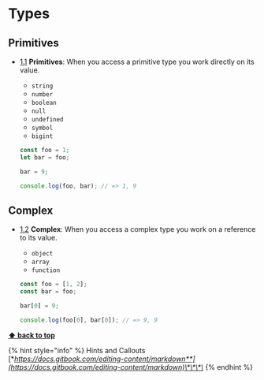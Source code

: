 # Types

## Primitives

* [1.1](types.md#types--primitives) **Primitives**: When you access a primitive type you work directly on its value.

  * `string`
  * `number`
  * `boolean`
  * `null`
  * `undefined`
  * `symbol`
  * `bigint`

  ```javascript
  const foo = 1;
  let bar = foo;

  bar = 9;

  console.log(foo, bar); // => 1, 9
  ```

## Complex

* [1.2](types.md#types--complex) **Complex**: When you access a complex type you work on a reference to its value.

  * `object`
  * `array`
  * `function`

  ```javascript
  const foo = [1, 2];
  const bar = foo;

  bar[0] = 9;

  console.log(foo[0], bar[0]); // => 9, 9
  ```

[**⬆ back to top**](types.md)

{% hint style="info" %}
Hints and Callouts  
[**https://docs.gitbook.com/editing-content/markdown**](https://docs.gitbook.com/editing-content/markdown)\*\*\*\*
{% endhint %}

